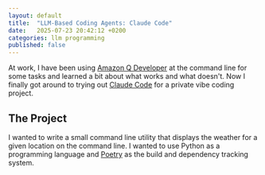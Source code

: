 ```yaml
---
layout: default
title:  "LLM-Based Coding Agents: Claude Code"
date:   2025-07-23 20:42:12 +0200
categories: llm programming
published: false
---
```

At work, I have been using [Amazon Q Developer](https://docs.aws.amazon.com/amazonq/latest/qdeveloper-ug/command-line.html) at the command line for some tasks and learned a bit about what works and what doesn't. Now I finally got around to trying out [Claude Code](https://claude.ai/code) for a private vibe coding project.

## The Project

I wanted to write a small command line utility that displays the weather for a given location on the command line. I wanted to use Python as a programming language and [Poetry](https://python-poetry.org) as the build and dependency tracking system.
